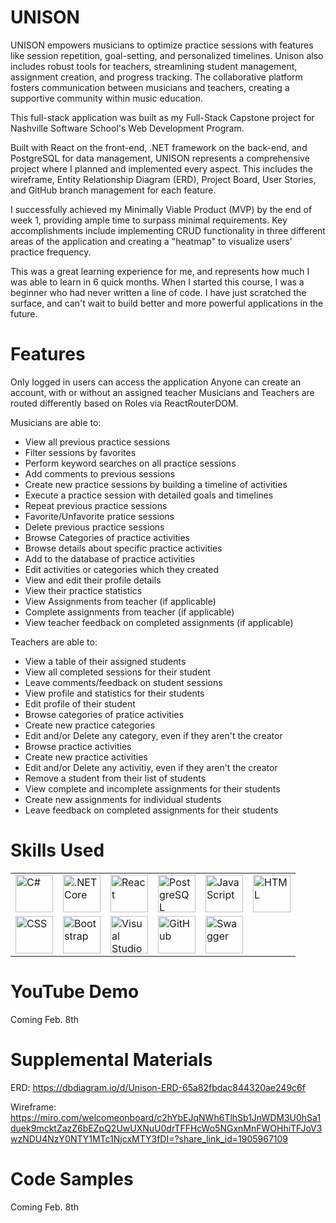UNISON
================
UNISON empowers musicians to optimize practice sessions with features like session repetition, goal-setting, and personalized timelines. Unison also includes robust tools for teachers, streamlining student management, assignment creation, and progress tracking. The collaborative platform fosters communication between musicians and teachers, creating a supportive community within music education.

This full-stack application was built as my Full-Stack Capstone project for Nashville Software School's Web Development Program.

Built with React on the front-end, .NET framework on the back-end, and PostgreSQL for data management, UNISON represents a comprehensive project where I planned and implemented every aspect. This includes the wireframe, Entity Relationship Diagram (ERD), Project Board, User Stories, and GitHub branch management for each feature.

I successfully achieved my Minimally Viable Product (MVP) by the end of week 1, providing ample time to surpass minimal requirements. Key accomplishments include implementing CRUD functionality in three different areas of the application and creating a "heatmap" to visualize users' practice frequency.

This was a great learning experience for me, and represents how much I was able to learn in 6 quick months. When I started this course, I was a beginner who had never written a line of code. I have just scratched the surface, and can't wait to build better and more powerful applications in the future.


Features
============
Only logged in users can access the application
Anyone can create an account, with or without an assigned teacher
Musicians and Teachers are routed differently based on Roles via ReactRouterDOM.

Musicians are able to:
- View all previous practice sessions
- Filter sessions by favorites
- Perform keyword searches on all practice sessions
- Add comments to previous sessions
- Create new practice sessions by building a timeline of activities
- Execute a practice session with detailed goals and timelines
- Repeat previous practice sessions
- Favorite/Unfavorite pratice sessions
- Delete previous practice sessions
- Browse Categories of practice activities
- Browse details about specific practice activities
- Add to the database of practice activities
- Edit activities or categories which they created
- View and edit their profile details
- View their practice statistics
- View Assignments from teacher (if applicable)
- Complete assignments from teacher (if applicable)
- View teacher feedback on completed assignments (if applicable)

Teachers are able to:
- View a table of their assigned students
- View all completed sessions for their student
- Leave comments/feedback on student sessions
- View profile and statistics for their students
- Edit profile of their student
- Browse categories of pratice activities
- Create new practice categories
- Edit and/or Delete any category, even if they aren't the creator
- Browse practice activities
- Create new practice activities
- Edit and/or Delete any activitiy, even if they aren't the creator
- Remove a student from their list of students
- View complete and incomplete assignments for their students
- Create new assignments for individual students
- Leave feedback on completed assignments for their students
  

Skills Used
============
  <table>
      <tbody>
           <tr>
              <td style={{padding:10}}><img width="60" src="https://user-images.githubusercontent.com/25181517/121405384-444d7300-c95d-11eb-959f-913020d3bf90.png" alt="C#" title="C#"/></td>
              <td style={{padding:10}}><img width="60" src="https://user-images.githubusercontent.com/25181517/121405754-b4f48f80-c95d-11eb-8893-fc325bde617f.png" alt=".NET Core" title=".NET Core"/></td>
              <td style={{padding:10}}><img width="60" src="https://user-images.githubusercontent.com/25181517/183897015-94a058a6-b86e-4e42-a37f-bf92061753e5.png" alt="React" title="React"/></td>
              <td style={{padding:10}}><img width="60" src="https://user-images.githubusercontent.com/25181517/117208740-bfb78400-adf5-11eb-97bb-09072b6bedfc.png" alt="PostgreSQL" title="PostgreSQL"/></td>
              <td style={{padding:10}}><img width="60" src="https://user-images.githubusercontent.com/25181517/117447155-6a868a00-af3d-11eb-9cfe-245df15c9f3f.png" alt="JavaScript" title="JavaScript"/></td>
              <td style={{padding:10}}><img width="60" src="https://user-images.githubusercontent.com/25181517/192158954-f88b5814-d510-4564-b285-dff7d6400dad.png" alt="HTML" title="HTML"/></td>
          </tr>
           <tr>
               <td style={{padding:10}}><img width="60" src="https://user-images.githubusercontent.com/25181517/183898674-75a4a1b1-f960-4ea9-abcb-637170a00a75.png" alt="CSS" title="CSS"/></td>
               <td style={{padding:10}}><img width="60" src="https://user-images.githubusercontent.com/25181517/183898054-b3d693d4-dafb-4808-a509-bab54cf5de34.png" alt="Bootstrap" title="Bootstrap"/></td>
               <td style={{padding:10}}><img width="60" src="https://user-images.githubusercontent.com/25181517/192108891-d86b6220-e232-423a-bf5f-90903e6887c3.png" alt="Visual Studio Code" title="Visual Studio Code"/></td>
               <td style={{padding:10}}><img width="60" src="https://user-images.githubusercontent.com/25181517/192108374-8da61ba1-99ec-41d7-80b8-fb2f7c0a4948.png" alt="GitHub" title="GitHub"/></td>
               <td style={{padding:10}}><img width="60" src="https://user-images.githubusercontent.com/25181517/186711335-a3729606-5a78-4496-9a36-06efcc74f800.png" alt="Swagger" title="Swagger"/></td>
          </tr>
      </tbody>
  </table>


YouTube Demo
============
Coming Feb. 8th

Supplemental Materials
==================
ERD: https://dbdiagram.io/d/Unison-ERD-65a82fbdac844320ae249c6f

Wireframe: https://miro.com/welcomeonboard/c2hYbEJqNWh6TlhSb1JnWDM3U0hSa1duek9mcktZazZ6bEZpQ2UwUXNuU0drTFFHcWo5NGxnMnFWOHhiTFJoV3wzNDU4NzY0NTY1MTc1NjcxMTY3fDI=?share_link_id=1905967109

Code Samples
==========

Coming Feb. 8th




